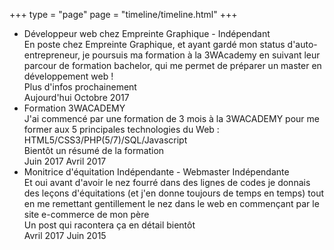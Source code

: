 
+++
type = "page"
page = "timeline/timeline.html"
+++

 <section class="timeline">       
   <div class="box">
                    <ul id="first-list">
                        <li>
                            <span></span>
                            <div class="title">Développeur web chez Empreinte Graphique - Indépendant</div>
                            <div class="info">En poste chez Empreinte Graphique, et ayant gardé mon status d'auto-entrepreneur, je poursuis ma formation à la 3WAcademy en suivant leur parcour de formation bachelor, qui me permet de préparer un master en développement web !</div>
                            <div class="name">Plus d'infos prochainement</div>
                            <div class="time">
                                <span>Aujourd'hui<sup></sup></span>
                                <span>Octobre 2017</span>
                            </div>
                        </li>
                        <li>
                            <span></span>
                            <div class="title">Formation 3WACADEMY</div>
                            <div class="info">J'ai commencé par une formation de 3 mois à la 3WACADEMY pour me former aux 5 principales technologies du Web : HTML5/CSS3/PHP(5/7)/SQL/Javascript</div>
                            <div class="name">Bientôt un résumé de la formation</div>
                            <div class="time">
                                <span>Juin 2017<sup></sup></span>
                                <span>Avril 2017</span>
                            </div>
                        </li>
                        <li>
                            <span></span>
                            <div class="title">Monitrice d'équitation Indépendante - Webmaster Indépendante</div>
                            <div class="info">Et oui avant d'avoir le nez fourré dans des lignes de codes je donnais des leçons d'équitations (et j'en donne toujours de temps en temps) tout en me remettant gentillement le nez dans le web en commençant par le site e-commerce de mon père</div>
                            <div class="name">Un post qui racontera ça en détail bientôt</div>
                            <div class="time">
                                <span>Avril 2017<sup></sup></span>
                                <span>Juin 2015</span>
                            </div>
                        </li>
                        </ul>
                               
   </div>
</section>

